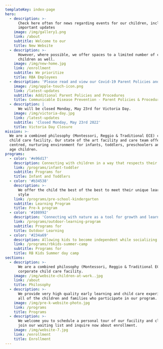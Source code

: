 ```yaml
---
templateKey: index-page
hero:
  - description: >-
      Check here often for news regarding events for our children, including
      important updates
    image: /img/gallery1.png
    link: /about
    subtitle: Welcome to our
    title: New Website
  - description: >-
      However, where possible, we offer spaces to a limited number of community
      children as well.
    image: /img/new-home.jpg
    link: /enrollment
    subtitle: We prioritize
    title: RBA Employees
  - description: 'Please read and view our Covid-19 Parent Policies and Procedures. '
    image: /img/apple-touch-icon.png
    link: /latest-updates
    subtitle: Additional Parent Policies and Procedures
    title: Communicable Disease Prevention - Parent Policies & Procedures
  - description: |
      We will be closed Monday, May 23rd for Victoria Day.
    image: /img/victoria-day.jpg
    link: /latest-updates
    subtitle: 'Closed Monday, May 23rd 2022'
    title: Victoria Day Closure
mission: >-
  We are a combined philosophy (Montessori, Reggio & Traditional ECE) corporate
  child care facility. Our state of the art facility and care team offer a child
  centred, nurturing environment for infants, toddlers, preschoolers and school
  age children.
programs:
  - color: '#e96d17'
    description: Connecting with children in a way that respects their needs.
    link: /programs/infant-toddler
    subtitle: Programs for
    title: Infant and Toddlers
  - color: '#b34538'
    description: >-
      We offer the child the best of the best to meet their unique learning
      style
    link: /programs/pre-school-kindergarten
    subtitle: Learning Program
    title: Pre-k program
  - color: '#108992'
    description: 'Connecting with nature as a tool for growth and learning '
    link: /programs/outdoor-learning-program
    subtitle: Programs for
    title: Outdoor Learning
  - color: '#234a69'
    description: Allowing kids to become independent while socializing with new friends
    link: /programs/rbkids-summer-camp
    subtitle: Programs for
    title: RB Kids Summer day camp
sections:
  - description: >-
      We are a combined philosophy (Montessori, Reggio & Traditional ECE)
      corporate child care facility.
    image: /img/website-children-at-work..jpg
    link: /about
    title: Philosophy
  - description: >-
      We provide very high quality early learning and child care experiences for
      all of the children and families who participate in our program.
    image: /img/pre-k-website-photo.jpg
    link: /programs
    title: Programs
  - description: >-
      We welcome you to schedule a personal tour of our facility and classrooms,
      join our waiting list and inquire now about enrollment.
    image: /img/website-7.jpg
    link: /enrollment
    title: Enrollment
---
```


